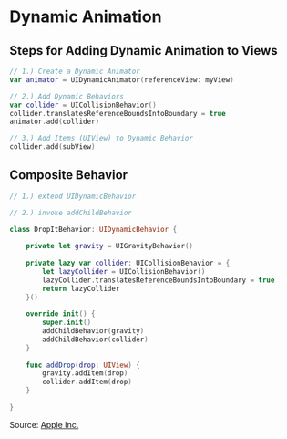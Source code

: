 # Dynamic Animation

## Steps for Adding Dynamic Animation to Views
```swift
// 1.) Create a Dynamic Animator
var animator = UIDynamicAnimator(referenceView: myView)

// 2.) Add Dynamic Behaviors
var collider = UICollisionBehavior()
collider.translatesReferenceBoundsIntoBoundary = true
animator.add(collider)

// 3.) Add Items (UIView) to Dynamic Behavior
collider.add(subView)
```

## Composite Behavior
```swift
// 1.) extend UIDynamicBehavior

// 2.) invoke addChildBehavior

class DropItBehavior: UIDynamicBehavior {
   
    private let gravity = UIGravityBehavior()
    
    private lazy var collider: UICollisionBehavior = {
        let lazyCollider = UICollisionBehavior()
        lazyCollider.translatesReferenceBoundsIntoBoundary = true
        return lazyCollider
    }()
    
    override init() {
        super.init()
        addChildBehavior(gravity)
        addChildBehavior(collider)
    }
    
    func addDrop(drop: UIView) {
        gravity.addItem(drop)
        collider.addItem(drop)
    }
    
}
```


Source: [Apple Inc.](https://developer.apple.com/library/prerelease/ios/documentation/UIKit/Reference/UIDynamicBehavior_Class/index.html)
